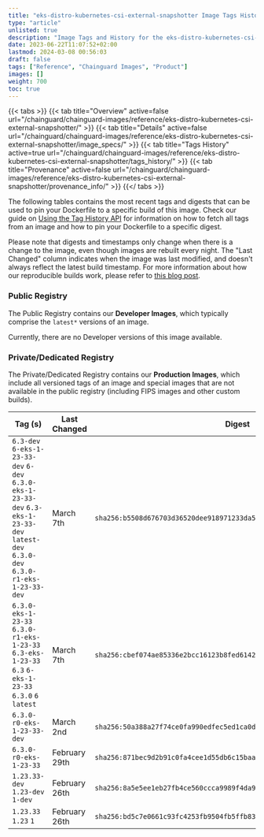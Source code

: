 ```yaml
---
title: "eks-distro-kubernetes-csi-external-snapshotter Image Tags History"
type: "article"
unlisted: true
description: "Image Tags and History for the eks-distro-kubernetes-csi-external-snapshotter Chainguard Image"
date: 2023-06-22T11:07:52+02:00
lastmod: 2024-03-08 00:56:03
draft: false
tags: ["Reference", "Chainguard Images", "Product"]
images: []
weight: 700
toc: true
---
```


{{< tabs >}}
{{< tab title="Overview" active=false url="/chainguard/chainguard-images/reference/eks-distro-kubernetes-csi-external-snapshotter/" >}}
{{< tab title="Details" active=false url="/chainguard/chainguard-images/reference/eks-distro-kubernetes-csi-external-snapshotter/image_specs/" >}}
{{< tab title="Tags History" active=true url="/chainguard/chainguard-images/reference/eks-distro-kubernetes-csi-external-snapshotter/tags_history/" >}}
{{< tab title="Provenance" active=false url="/chainguard/chainguard-images/reference/eks-distro-kubernetes-csi-external-snapshotter/provenance_info/" >}}
{{</ tabs >}}

The following tables contains the most recent tags and digests that can be used to pin your Dockerfile to a specific build of this image. Check our guide on [Using the Tag History API](/chainguard/chainguard-images/using-the-tag-history-api/) for information on how to fetch all tags from an image and how to pin your Dockerfile to a specific digest.

Please note that digests and timestamps only change when there is a change to the image, even though images are rebuilt every night. The "Last Changed" column indicates when the image was last modified, and doesn't always reflect the latest build timestamp. For more information about how our reproducible builds work, please refer to [this blog post](https://www.chainguard.dev/unchained/reproducing-chainguards-reproducible-image-builds).

### Public Registry
The Public Registry contains our **Developer Images**, which typically comprise the `latest*` versions of an image.

Currently, there are no Developer versions of this image available.

### Private/Dedicated Registry
The Private/Dedicated Registry contains our **Production Images**, which include all versioned tags of an image and special images that are not available in the public registry (including FIPS images and other custom builds).

| Tag (s)                                                                                                                                  | Last Changed  | Digest                                                                    |
|------------------------------------------------------------------------------------------------------------------------------------------|---------------|---------------------------------------------------------------------------|
|  `6.3-dev` `6-eks-1-23-33-dev` `6-dev` `6.3.0-eks-1-23-33-dev` `6.3-eks-1-23-33-dev` `latest-dev` `6.3.0-dev` `6.3.0-r1-eks-1-23-33-dev` | March 7th     | `sha256:b5508d676703d36520dee918971233da55f49b317fb80815056e41b27039bc84` |
|  `6.3.0-eks-1-23-33` `6.3.0-r1-eks-1-23-33` `6.3-eks-1-23-33` `6.3` `6-eks-1-23-33` `6.3.0` `6` `latest`                                 | March 7th     | `sha256:cbef074ae85336e2bcc16123b8fed61428a02f8addf86702fd95ea9693dd59d8` |
|  `6.3.0-r0-eks-1-23-33-dev`                                                                                                              | March 2nd     | `sha256:50a388a27f74ce0fa990edfec5ed1ca0d68c048ed53e3ee34368dc5628a2673b` |
|  `6.3.0-r0-eks-1-23-33`                                                                                                                  | February 29th | `sha256:871bec9d2b91c0fa4cee1d55db6c15baaa549b18b078ed577651cf14da14d860` |
|  `1.23.33-dev` `1.23-dev` `1-dev`                                                                                                        | February 26th | `sha256:8a5e5ee1eb27fb4ce560ccca9989f4da94cb87e902e57031d4c453dae97c4eb1` |
|  `1.23.33` `1.23` `1`                                                                                                                    | February 26th | `sha256:bd5c7e0661c93fc4253fb9504fb5ffb83100527c5e683059e0f4ff4ddf5b819d` |

